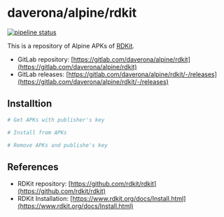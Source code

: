 # daverona/alpine/rdkit

[![pipeline status](https://gitlab.com/daverona/alpine/rdkit/badges/master/pipeline.svg)](https://gitlab.com/daverona/alpine/rdkit/-/commits/master)

This is a repository of Alpine APKs of [RDKit](https://www.rdkit.org/).

* GitLab repository: [https://gitlab.com/daverona/alpine/rdkit](https://gitlab.com/daverona/alpine/rdkit)
* GitLab releases: [https://gitlab.com/daverona/alpine/rdkit/-/releases](https://gitlab.com/daverona/alpine/rdkit/-/releases)

## Installtion

```bash
# Get APKs with publisher's key

# Install from APKs

# Remove APKs and publishe's key
```

## References

* RDKit repository: [https://github.com/rdkit/rdkit](https://github.com/rdkit/rdkit)
* RDKit Installation: [https://www.rdkit.org/docs/Install.html](https://www.rdkit.org/docs/Install.html)
